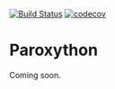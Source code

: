 [![Build Status](https://travis-ci.com/laowantong/paroxython.svg?branch=master)](https://travis-ci.com/laowantong/paroxython)
[![codecov](https://codecov.io/gh/laowantong/paroxython/branch/master/graph/badge.svg)](https://codecov.io/gh/laowantong/paroxython)

# Paroxython

Coming soon.
